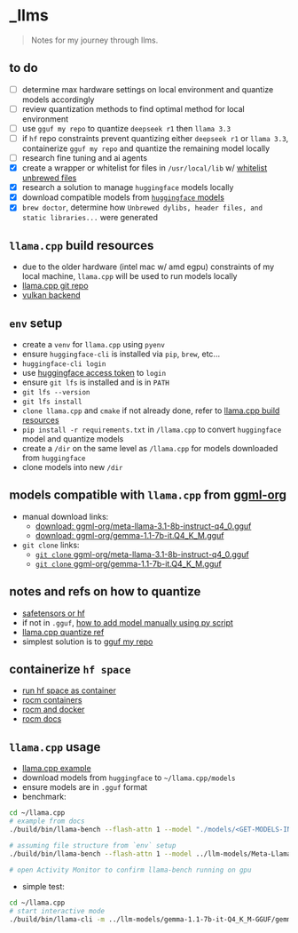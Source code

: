 # _llms

> Notes for my journey through llms.

## to do

* [ ] determine max hardware settings on local environment and quantize models accordingly
* [ ] review quantization methods to find optimal method for local environment
* [ ] use `gguf my repo` to quantize `deepseek r1` then `llama 3.3`
* [ ] if `hf` repo constraints prevent quantizing either `deepseek r1` or `llama 3.3`, containerize `gguf my repo` and quantize the remaining model locally
* [ ] research fine tuning and ai agents
* [X] create a wrapper or whitelist for files in `/usr/local/lib` w/ [whitelist unbrewed files](https://superuser.com/questions/656578/warning-unbrewed-dylibs-were-found-in-usr-local-lib)
* [X] research a solution to manage `huggingface` models locally
* [X] download compatible models from [`huggingface` models](https://huggingface.co/models)
* [X] `brew doctor`, determine how `Unbrewed dylibs, header files, and static libraries...` were generated

## `llama.cpp` build resources

* due to the older hardware (intel mac w/ amd egpu) constraints of my local machine, `llama.cpp` will be used to run models locally
* [llama.cpp git repo](https://github.com/ggerganov/llama.cpp)
* [vulkan backend](https://github.com/ggerganov/llama.cpp/blob/master/docs/build.md#vulkan)

## `env` setup

* create a `venv` for `llama.cpp` using `pyenv`
* ensure `huggingface-cli` is installed via `pip`, `brew`, etc...
* `huggingface-cli login`
* use [huggingface access token](https://huggingface.co/settings/tokens) to `login`
* ensure `git lfs` is installed and is in `PATH`
* `git lfs --version`
* `git lfs install`
* `clone llama.cpp` and `cmake` if not already done, refer to [llama.cpp build resources](#llamacpp-build-resources)
* `pip install -r requirements.txt` in `/llama.cpp` to convert `huggingface` model and quantize models
* create a `/dir` on the same level as `/llama.cpp` for models downloaded from `huggingface`
* clone models into new `/dir`

## models compatible with `llama.cpp` from [ggml-org](https://huggingface.co/ggml-org)

* manual download links:
  * [download: ggml-org/meta-llama-3.1-8b-instruct-q4_0.gguf](https://huggingface.co/ggml-org/Meta-Llama-3.1-8B-Instruct-Q4_0-GGUF/resolve/main/meta-llama-3.1-8b-instruct-q4_0.gguf?download=true)
  * [download: ggml-org/gemma-1.1-7b-it.Q4_K_M.gguf](https://huggingface.co/ggml-org/gemma-1.1-7b-it-Q4_K_M-GGUF/resolve/main/gemma-1.1-7b-it.Q4_K_M.gguf?download=true)
* `git clone` links:
  * [`git clone` ggml-org/meta-llama-3.1-8b-instruct-q4_0.gguf](https://huggingface.co/ggml-org/Meta-Llama-3.1-8B-Instruct-Q4_0-GGUF)
  * [`git clone` ggml-org/gemma-1.1-7b-it.Q4_K_M.gguf](https://huggingface.co/ggml-org/gemma-1.1-7b-it-Q4_K_M-GGUF)

## notes and refs on how to quantize

* [safetensors or hf](https://huggingface.co/docs/safetensors/index)
* if not in `.gguf`, [how to add model manually using py script](https://github.com/ggerganov/llama.cpp/blob/master/docs/development/HOWTO-add-model.md)
* [llama.cpp quantize ref](https://github.com/ggerganov/llama.cpp/tree/master/examples/quantize)
* simplest solution is to [gguf my repo](https://huggingface.co/spaces/ggml-org/gguf-my-repo)

## containerize `hf space`

* [run hf space as container](https://huggingface.co/docs/hub/spaces-run-with-docker)
* [rocm containers](https://rocm.docs.amd.com/projects/install-on-linux/en/latest/how-to/docker.html)
* [rocm and docker](https://github.com/ROCm/ROCm-docker/blob/master/quick-start.md)
* [rocm docs](https://rocm.docs.amd.com/en/latest/)

## `llama.cpp` usage

* [llama.cpp example](https://github.com/ggerganov/llama.cpp/blob/master/examples/main/README.md)
* download models from `huggingface` to `~/llama.cpp/models`
* ensure models are in `.gguf` format
* benchmark:

```sh
cd ~/llama.cpp
# example from docs
./build/bin/llama-bench --flash-attn 1 --model "./models/<GET-MODELS-IN-GGUF-FROM-HUGGING-FACE>"

# assuming file structure from `env` setup
./build/bin/llama-bench --flash-attn 1 --model ../llm-models/Meta-Llama-3.1-8B-Instruct-Q4_0-GGUF/meta-llama-3.1-8b-instruct-q4_0.gguf

# open Activity Monitor to confirm llama-bench running on gpu
```

* simple test:

```sh
cd ~/llama.cpp
# start interactive mode
./build/bin/llama-cli -m ../llm-models/gemma-1.1-7b-it-Q4_K_M-GGUF/gemma-1.1-7b-it.Q4_K_M.gguf
```
